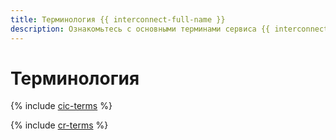 ```yaml
---
title: Терминология {{ interconnect-full-name }}
description: Ознакомьтесь с основными терминами сервиса {{ interconnect-full-name }}.
---
```


# Терминология

{% include [cic-terms](../../_includes/interconnect/terms.md) %}

{% include [cr-terms](../../_includes/cloud-router/terms.md) %}

